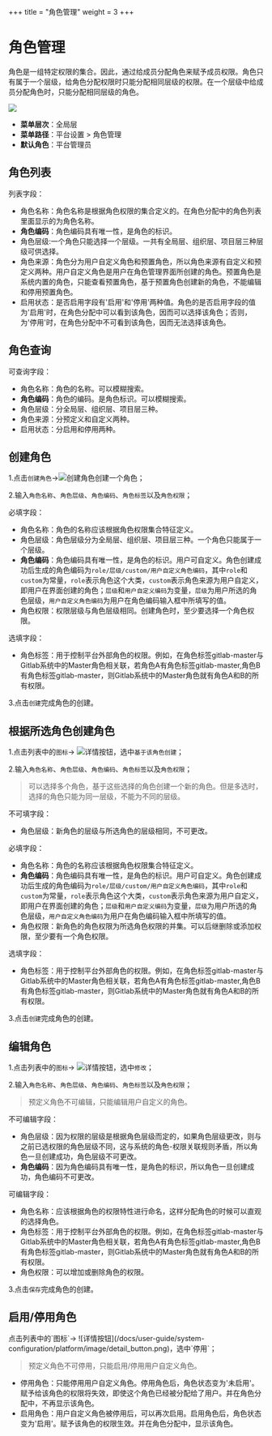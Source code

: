 ﻿+++
title = "角色管理"
weight = 3
+++

# 角色管理

角色是一组特定权限的集合。因此，通过给成员分配角色来赋予成员权限。角色只有属于一个层级，给角色分配权限时只能分配相同层级的权限。在一个层级中给成员分配角色时，只能分配相同层级的角色。

![](/docs/user-guide/system-configuration/platform/image/role_permission2.png)

  - **菜单层次**：全局层
  - **菜单路径**：平台设置 > 角色管理
  - **默认角色**：平台管理员

<h2 id="1">角色列表</h2>

列表字段：

- 角色名称：角色名称是根据角色权限的集合定义的。在角色分配中的角色列表里面显示的为角色名称。
- **角色编码**：角色编码具有唯一性，是角色的标识。
- 角色层级:一个角色只能选择一个层级。一共有全局层、组织层、项目层三种层级可供选择。
- 角色来源：角色分为用户自定义角色和预置角色，所以角色来源有自定义和预定义两种。用户自定义角色是用户在角色管理界面所创建的角色。预置角色是系统内置的角色，只能查看预置角色，基于预置角色创建新的角色，不能编辑和停用预置角色。
- 启用状态：是否启用字段有'启用'和'停用'两种值。角色的是否启用字段的值为'启用'时，在角色分配中可以看到该角色，因而可以选择该角色；否则，为'停用'时，在角色分配中不可看到该角色，因而无法选择该角色。

<h2 id="2">角色查询</h2>

可查询字段：

- 角色名称：角色的名称。可以模糊搜索。
- **角色编码**：角色的编码。是角色标识。可以模糊搜索。
- 角色层级：分全局层、组织层、项目层三种。
- 角色来源：分预定义和自定义两种。
- 启用状态：分启用和停用两种。

<h2 id="3">创建角色</h2>

1.点击`创建角色`→![创建角色](/docs/user-guide/system-configuration/platform/image/create_role.png)创建一个角色；

2.输入`角色名称`、`角色层级`、`角色编码`、`角色标签`以及`角色权限`；

必填字段：

- 角色名称：角色的名称应该根据角色权限集合特征定义。
- 角色层级：角色层级分为全局层、组织层、项目层三种。一个角色只能属于一个层级。
- **角色编码**：角色编码具有唯一性，是角色的标识。用户可自定义。角色创建成功后生成的角色编码为`role/层级/custom/用户自定义角色编码`，其中`role`和`custom`为常量，`role`表示角色这个大类，`custom`表示角色来源为用户自定义，即用户在界面创建的角色；`层级`和`用户自定义编码`为变量，`层级`为用户所选的角色层级，`用户自定义角色编码`为用户在角色编码输入框中所填写的值。
- 角色权限：权限层级与角色层级相同。创建角色时，至少要选择一个角色权限。

选填字段：

- 角色标签：用于控制平台外部角色的权限。例如，在角色标签gitlab-master与Gitlab系统中的Master角色相关联，若角色A有角色标签gitlab-master,角色B有角色标签gitlab-master，则Gitlab系统中的Master角色就有角色A和B的所有权限。

3.点击`创建`完成角色的创建。

<h2 id="4">根据所选角色创建角色</h2>

1.点击列表中的`图标`→ ![详情按钮](/docs/user-guide/system-configuration/platform/image/detail_button.png)，选中`基于该角色创建`；

2.输入`角色名称`、`角色层级`、`角色编码`、`角色标签`以及`角色权限`；
<blockquote class="note">
          可以选择多个角色，基于这些选择的角色创建一个新的角色。但是多选时，选择的角色只能为同一层级，不能为不同的层级。
      </blockquote>

不可填字段：

- 角色层级：新角色的层级与所选角色的层级相同，不可更改。

必填字段：

- 角色名称：角色的名称应该根据角色权限集合特征定义。
- **角色编码**：角色编码具有唯一性，是角色的标识。用户可自定义。角色创建成功后生成的角色编码为`role/层级/custom/用户自定义角色编码`，其中`role`和`custom`为常量，`role`表示角色这个大类，`custom`表示角色来源为用户自定义，即用户在界面创建的角色；`层级`和`用户自定义编码`为变量，`层级`为用户所选的角色层级，`用户自定义角色编码`为用户在角色编码输入框中所填写的值。
- 角色权限：新角色的角色权限为所选角色权限的并集。可以后继删除或添加权限，至少要有一个角色权限。

选填字段：

- 角色标签：用于控制平台外部角色的权限。例如，在角色标签gitlab-master与Gitlab系统中的Master角色相关联，若角色A有角色标签gitlab-master,角色B有角色标签gitlab-master，则Gitlab系统中的Master角色就有角色A和B的所有权限。

3.点击`创建`完成角色的创建。

<h2 id="5">编辑角色</h2>

1.点击列表中的`图标`→ ![详情按钮](/docs/user-guide/system-configuration/platform/image/detail_button.png)，选中`修改`；

2.输入`角色名称`、`角色层级`、`角色编码`、`角色标签`以及`角色权限`；

<blockquote class="note">
        预定义角色不可编辑，只能编辑用户自定义的角色。
      </blockquote>  

不可编辑字段：

- 角色层级：因为权限的层级是根据角色层级而定的，如果角色层级更改，则与之前已选权限的角色层级不同，这与系统的角色-权限关联规则矛盾，所以角色一旦创建成功，角色层级不可更改。
- **角色编码**：因为角色编码具有唯一性，是角色的标识，所以角色一旦创建成功，角色编码不可更改。

可编辑字段：

- 角色名称：应该根据角色的权限特性进行命名，这样分配角色的时候可以直观的选择角色。
- 角色标签：用于控制平台外部角色的权限。例如，在角色标签gitlab-master与Gitlab系统中的Master角色相关联，若角色A有角色标签gitlab-master,角色B有角色标签gitlab-master，则Gitlab系统中的Master角色就有角色A和B的所有权限。
- 角色权限：可以增加或删除角色的权限。

3.点击`保存`完成角色的创建。

<h2 id="6">启用/停用角色</h2>
点击列表中的`图标`→ ![详情按钮](/docs/user-guide/system-configuration/platform/image/detail_button.png)，选中`停用`；

<blockquote class="note">
          预定义角色不可停用，只能启用/停用用户自定义角色。
      </blockquote>
    
- 停用角色：只能停用用户自定义角色。停用角色后，角色状态变为'未启用'。赋予给该角色的权限将失效，即使这个角色已经被分配给了用户。并在角色分配中，不再显示该角色。
- 启用角色：用户自定义角色被停用后，可以再次启用。启用角色后，角色状态变为'启用'。赋予该角色的权限生效。并在角色分配中，显示该角色。
